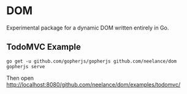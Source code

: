 DOM
===

Experimental package for a dynamic DOM written entirely in Go.

TodoMVC Example
---------------

```
go get -u github.com/gopherjs/gopherjs github.com/neelance/dom
gopherjs serve
```
Then open [http://localhost:8080/github.com/neelance/dom/examples/todomvc/](http://localhost:8080/github.com/neelance/dom/examples/todomvc/)
